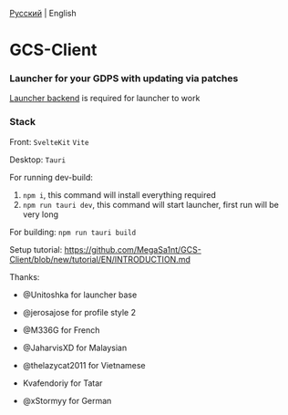 [Русский](https://github.com/MegaSa1nt/GCS-Client/blob/new/README.md) | English

# GCS-Client
### Launcher for your GDPS with updating via patches
[Launcher backend](https://github.com/MegaSa1nt/GCS-Client-backend) is required for launcher to work
### Stack
Front:
`SvelteKit`
`Vite`

Desktop:
`Tauri`

For running dev-build:
1. `npm i`, this command will install everything required
2. `npm run tauri dev`, this command will start launcher, first run will be very long

For building:
`npm run tauri build`

Setup tutorial: https://github.com/MegaSa1nt/GCS-Client/blob/new/tutorial/EN/INTRODUCTION.md

Thanks:
- @Unitoshka for launcher base
- @jerosajose for profile style 2

- @M336G for French
- @JaharvisXD for Malaysian
- @thelazycat2011 for Vietnamese
- Kvafendoriy for Tatar
- @xStormyy for German